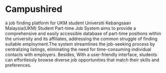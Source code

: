 # Campushired
a job finding platform for UKM student
Universiti Kebangsaan Malaysia(UKM) Student Part-time Job System aims to provide a
comprehensive and easily accessible database of part-time positions within the university and its
affiliates, addressing the common struggle of finding suitable employment.The system
streamlines the job-seeking process by centralizing listings, eliminating the need for
time-consuming individual contacts with employers. Besides, With a user-friendly interface,
students can effortlessly browse diverse job opportunities that match their skills and preferences.
